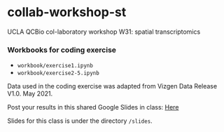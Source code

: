 # collab-workshop-st
UCLA QCBio col-laboratory workshop W31: spatial transcriptomics

### Workbooks for coding exercise
- `workbook/exercise1.ipynb`
- `workbook/exercise2-5.ipynb`

Data used in the coding exercise was adapted from Vizgen Data Release V1.0. May 2021.

Post your results in this shared Google Slides in class: 
[Here](https://docs.google.com/presentation/d/1BJO6ZToXpIzHMMmAR_KNxkT_eZfUxVDnEAvDalDcbEo/edit?usp=sharing)

Slides for this class is under the directory `/slides`.


